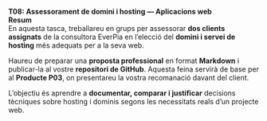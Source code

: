 **T08: Assessorament de domini i hosting — Aplicacions web**  
**Resum**  
En aquesta tasca, treballareu en grups per assessorar **dos clients assignats** de la consultora EverPia en l’elecció del **domini i servei de hosting** més adequats per a la seva web.  

Haureu de preparar una **proposta professional** en format **Markdown** i publicar-la al vostre **repositori de GitHub**. Aquesta feina servirà de base per al **Producte P03**, on presentareu la vostra recomanació davant del client.  

L’objectiu és aprendre a **documentar, comparar i justificar** decisions tècniques sobre hosting i dominis segons les necessitats reals d’un projecte web.

